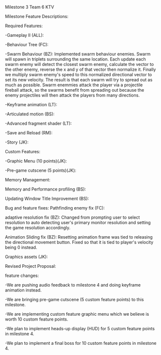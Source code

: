 Milestone 3 Team 6 KTV

Milestone Feature Descriptions:

Required Features:

-Gameplay II (ALL):

-Behaviour Tree (FC):

-Swarm Behaviour (BZ): Implemented swarm behaviour enemies. Swarm will spawn in triplets surrounding the same location. Each update each swarm enemy will detect the closest swarm enemy, calculate the vector to the other enemy, reverse the x and y of that vector then normalize it. Finally we multiply swarm enemy's speed to this normalized directional vector to set its new velocity. The result is that each swarm will try to spread out as much as possible. Swarm enemmies attack the player via a projectile fireball attack, so the swarms benefit from spreading out because the enemy projectiles will then attack the players from many directions.

-Keyframe animation (LT):

-Articulated motion (BS):

-Advanced fragment shader (LT):

-Save and Reload (RM):

-Story (JK):

Custom Features:

-Graphic Menu (10 points)(JK):

-Pre-game cutscene (5 points)(JK):

Memory Management:

Memory and Performance profiling (BS):

Updating Window Title Improvement (BS):

Bug and feature fixes: Pathfinding enemy fix (FC):

adaptive resolution fix (BZ): Changed from prompting user to select resolution to auto detecting user's primary monitor resolution and setting the game resolution accordingly.

Animation Sliding fix (BZ): Resetting animation frame was tied to releasing the directional movement button. Fixed so that it is tied to player's velocity being 0 instead.

Graphics assets (JK):

Revised Project Proposal:

feature changes:

-We are pushing audio feedback to milestone 4 and doing keyframe animation instead.

-We are bringing pre-game cutscene (5 custom feature points) to this milestone.

-We are implementing custom feature graphic menu which we believe is worth 10 custom feature points. 

-We plan to implement heads-up display (HUD) for 5 custom feature points in milestone 4.

-We plan to implement a final boss for 10 custom feature points in milestone 4.

